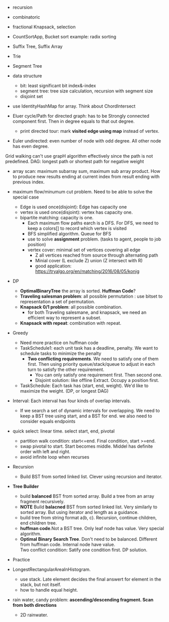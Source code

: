 + recursion
+ combinatoric
+ fractional Knapsack, selection
+ CountSortApp, Bucket sort example: radix sorting

+ Suffix Tree, Suffix Array
+ Trie
+ Segment Tree

+ data structure
  + bit: least significant bit index&-index
  + segment tree: tree size calculation, recursion with segment size
  + disjoint set
+ use IdentityHashMap for array. Think about ChordIntersect
+ Eluer cycle/Path for directed graph: has to be Strongly connected component first. Then in degree equals to that out degree.
  + print directed tour: mark **visited edge using map** instead of vertex.
+ Euler undirected: even number of node with odd degree. All other node has even degree.

Grid walking can't use grapH algorithm effectively since the path is not predefined. 
DAG: longest path or shortest path for negative weight

+ array scan: maximum subarray sum, maximum sub array product. How to produce new results ending at current index 
  from result ending with previous index.

+  maximum flow/minumum cut problem. Need to be able to solve the special case
   + Edge is used once(disjoint): Edge has capacity one
   + vertex is used once(disjoint): vertex has capacity one.
   + bipartite matching: capacity is one. 
     +  Each maximum flow paths earch is a DFS. For DFS, we need to keep a colors[]  to record which vertex is visited
     + BFS simplified algorithm. Queue for BFS
     + use to solve **assignment** problem. (tasks to agent, people to job position)
     + vertex cover: minimal set of vertices covering all edge
       + Z all vertices reached from source through alternating path 
       + Minial cover (L exclude Z) union (Z intersect with R)
       + good application: https://tryalgo.org/en/matching/2016/08/05/konig
+ DP
  + **OptimalBinaryTree** the array is sorted. **Huffman Code**?
  + **Traveling salesman problem**: all possible permutation : use bitset to representation a set of permutation.
  + **Knapsack 0/1 problem**: all possible combination.
    + for both Traveling salesmane, and knapsack, we need an efficient way to represent a subset. 
  + **Knapsack with repeat**: combination with repeat.
+ Greedy
  + Need more practice on huffman code
  + TaskSchedule1: each unit task has a deadline, penalty. We want to schedule tasks to minimize the penalty
    + **Two conflicting requirements**. We need to satisfy one of them first. Then using priority queue/stack/queue
      to adjust in each turn to satisfy the other requirement.
      + You can only satisfy one requirement first. Then second one.
      + Disjoint solution: like offline Extract. Occupy a position first.
  + TaskSchedule: Each task has (start, end, weight). We'd like to maximize the weight. (DP, or longest DAG)
  
+ Interval: Each interval has four kinds of overlap intervals. 
  + If we search a set of dynamic intervals for overlapping. We need to keep a BST tree using start, and a BST for end. 
    we also need to consider equals endpoints
+ quick select: linear time. select start, end, pivotal
  + partition walk condition: start<=end. Final condition, start >=end.
  + swap pivotal to start. Start becomes middle. Middel has definite order with left and right. 
  + avoid infinite loop when recurses
+ Recursion
  + Build BST from sorted linked list. Clever using recursion and iterator.
  
+ **Tree Builder**
  + build **balanced** BST from sorted array. Build a tree from an array fragment recursively.
  + **NOTE** Build **balacned** BST from sorted linked list. Very similarly to sorted array. But using iterator and length as a guidance.
  + build tree from string format a(b, c). Recursion, continue children, end children tree.
  + **huffman code**.Not a BST tree. Only leaf node has value. Very special algorithm. 
  + **Optimal Binary Search Tree**. Don't need to be balanced. Different from huffman code. Internal node have value.  
    Two conflict condition: Satify one condition first. DP solution.
+  Practice
  + LongestRectangularAreaInHistogram. 
    + use stack. Late element decides the final answert for element in the stack, but not itself.
    + how to handle equal height.
  + rain water, candy problem: **ascending/descending fragment. Scan from both directions**
    + 2D rainwater.

  
  
 

